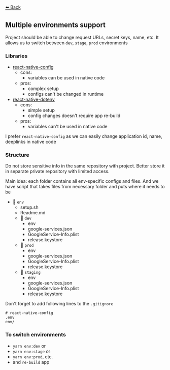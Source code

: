 [⬅️ Back](README.md)

## Multiple environments support ##

Project should be able to change request URLs, secret keys, name, etc.
It allows us to switch between `dev`, `stage`, `prod` environments

### Libraries
- [react-native-config](https://www.npmjs.com/package/react-native-config)
  - cons:
    - variables can be used in native code
  - pros:
    - complex setup
    - configs can't be changed in runtime 
- [react-native-dotenv](https://www.npmjs.com/package/react-native-dotenv)
  - cons:
    - simple setup
    - config changes doesn't require app re-build
  - pros:
    - variables can't be used in native code

I prefer `react-native-config` as we can easily change application id, name, deeplinks in native code

### Structure ###
Do not store sensitive info in the same repository with project.
Better store it in separate private repository with limited access.

Main idea: each folder contains all env-specific configs and files.
And we have script that takes files from necessary folder and puts where it 
needs to be

- 📁 `env`
  - setup.sh
  - Readme.md
  - 📁 `dev`
    - env
    - google-services.json
    - GoogleService-Info.plist
    - release.keystore
  - 📁 `prod`
    - env
    - google-services.json
    - GoogleService-Info.plist
    - release.keystore
  - 📁 `staging`
    - env
    - google-services.json
    - GoogleService-Info.plist
    - release.keystore

Don't forget to add following lines to the `.gitignore`
```
# react-native-config
.env
env/
```

### To switch environments ###
- ```yarn env:dev``` or
- ```yarn env:stage``` or
- ```yarn env:prod```, etc.
- and `re-build` app
